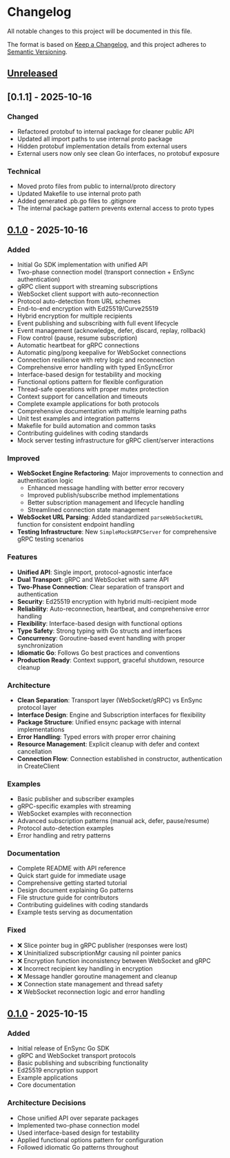 # Changelog

All notable changes to this project will be documented in this file.

The format is based on [Keep a Changelog](https://keepachangelog.com/en/1.0.0/),
and this project adheres to [Semantic Versioning](https://semver.org/spec/v2.0.0.html).

## [Unreleased]

## [0.1.1] - 2025-10-16

### Changed
- Refactored protobuf to internal package for cleaner public API
- Updated all import paths to use internal proto package
- Hidden protobuf implementation details from external users
- External users now only see clean Go interfaces, no protobuf exposure

### Technical
- Moved proto files from public to internal/proto directory
- Updated Makefile to use internal proto path
- Added generated .pb.go files to .gitignore
- The internal package pattern prevents external access to proto types

## [0.1.0] - 2025-10-16


### Added
- Initial Go SDK implementation with unified API
- Two-phase connection model (transport connection + EnSync authentication)
- gRPC client support with streaming subscriptions
- WebSocket client support with auto-reconnection
- Protocol auto-detection from URL schemes
- End-to-end encryption with Ed25519/Curve25519
- Hybrid encryption for multiple recipients
- Event publishing and subscribing with full event lifecycle
- Event management (acknowledge, defer, discard, replay, rollback)
- Flow control (pause, resume subscription)
- Automatic heartbeat for gRPC connections
- Automatic ping/pong keepalive for WebSocket connections
- Connection resilience with retry logic and reconnection
- Comprehensive error handling with typed EnSyncError
- Interface-based design for testability and mocking
- Functional options pattern for flexible configuration
- Thread-safe operations with proper mutex protection
- Context support for cancellation and timeouts
- Complete example applications for both protocols
- Comprehensive documentation with multiple learning paths
- Unit test examples and integration patterns
- Makefile for build automation and common tasks
- Contributing guidelines with coding standards
- Mock server testing infrastructure for gRPC client/server interactions

### Improved
- **WebSocket Engine Refactoring**: Major improvements to connection and authentication logic
  - Enhanced message handling with better error recovery
  - Improved publish/subscribe method implementations
  - Better subscription management and lifecycle handling
  - Streamlined connection state management
- **WebSocket URL Parsing**: Added standardized `parseWebSocketURL` function for consistent endpoint handling
- **Testing Infrastructure**: New `SimpleMockGRPCServer` for comprehensive gRPC testing scenarios

### Features
- **Unified API**: Single import, protocol-agnostic interface
- **Dual Transport**: gRPC and WebSocket with same API
- **Two-Phase Connection**: Clear separation of transport and authentication
- **Security**: Ed25519 encryption with hybrid multi-recipient mode
- **Reliability**: Auto-reconnection, heartbeat, and comprehensive error handling
- **Flexibility**: Interface-based design with functional options
- **Type Safety**: Strong typing with Go structs and interfaces
- **Concurrency**: Goroutine-based event handling with proper synchronization
- **Idiomatic Go**: Follows Go best practices and conventions
- **Production Ready**: Context support, graceful shutdown, resource cleanup

### Architecture
- **Clean Separation**: Transport layer (WebSocket/gRPC) vs EnSync protocol layer
- **Interface Design**: Engine and Subscription interfaces for flexibility
- **Package Structure**: Unified ensync package with internal implementations
- **Error Handling**: Typed errors with proper error chaining
- **Resource Management**: Explicit cleanup with defer and context cancellation
- **Connection Flow**: Connection established in constructor, authentication in CreateClient

### Examples
- Basic publisher and subscriber examples
- gRPC-specific examples with streaming
- WebSocket examples with reconnection
- Advanced subscription patterns (manual ack, defer, pause/resume)
- Protocol auto-detection examples
- Error handling and retry patterns

### Documentation
- Complete README with API reference
- Quick start guide for immediate usage
- Comprehensive getting started tutorial
- Design document explaining Go patterns
- File structure guide for contributors
- Contributing guidelines with coding standards
- Example tests serving as documentation

### Fixed
- ❌ Slice pointer bug in gRPC publisher (responses were lost)
- ❌ Uninitialized subscriptionMgr causing nil pointer panics  
- ❌ Encryption function inconsistency between WebSocket and gRPC
- ❌ Incorrect recipient key handling in encryption
- ❌ Message handler goroutine management and cleanup
- ❌ Connection state management and thread safety
- ❌ WebSocket reconnection logic and error handling

## [0.1.0] - 2025-10-15

### Added
- Initial release of EnSync Go SDK
- gRPC and WebSocket transport protocols  
- Basic publishing and subscribing functionality
- Ed25519 encryption support
- Example applications
- Core documentation

### Architecture Decisions
- Chose unified API over separate packages
- Implemented two-phase connection model
- Used interface-based design for testability
- Applied functional options pattern for configuration
- Followed idiomatic Go patterns throughout

[Unreleased]: https://github.com/EnSync-engine/Go-SDK/compare/v0.1.0...HEAD
[0.1.0]: https://github.com/EnSync-engine/Go-SDK/releases/tag/v0.1.0